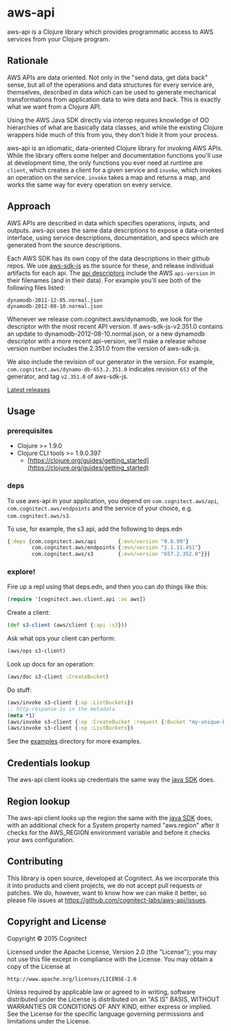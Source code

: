 # aws-api

aws-api is a Clojure library which provides programmatic access to AWS
services from your Clojure program.

## Rationale

AWS APIs are data oriented. Not only in the "send data, get data back"
sense, but all of the operations and data structures for every service
are, themselves, described in data which can be used to generate
mechanical transformations from application data to wire data and
back. This is exactly what we want from a Clojure API.

Using the AWS Java SDK directly via interop requires knowledge of
OO hierarchies of what are basically data classes, and while the
existing Clojure wrappers hide much of this from you, they don't
hide it from your process.

aws-api is an idiomatic, data-oriented Clojure library for
invoking AWS APIs.  While the library offers some helper and
documentation functions you'll use at development time, the only
functions you ever need at runtime are `client`, which creates a
client for a given service and `invoke`, which invokes an operation on
the service. `invoke` takes a map and returns a map, and works the
same way for every operation on every service.

## Approach

AWS APIs are described in data which specifies operations, inputs, and
outputs. aws-api uses the same data descriptions to expose a
data-oriented interface, using service descriptions, documentation,
and specs which are generated from the source descriptions.

Each AWS SDK has its own copy of the data
descriptions in their github repos. We use
[aws-sdk-js](https://github.com/aws/aws-sdk-js/) as
the source for these, and release individual artifacts for each api.
The [api descriptors](https://github.com/aws/aws-sdk-js/tree/master/apis)
include the AWS `api-version` in their filenames (and in their data). For
example you'll see both of the following files listed:

    dynamodb-2011-12-05.normal.json
    dynamodb-2012-08-10.normal.json

Whenever we release com.cognitect.aws/dynamodb, we look for the
descriptor with the most recent API version. If aws-sdk-js-v2.351.0
contains an update to dynamodb-2012-08-10.normal.json, or a new
dynamodb descriptor with a more recent api-version, we'll make a
release whose version number includes the 2.351.0 from the version
of aws-sdk-js.

We also include the revision of our generator in the version. For example,
`com.cognitect.aws/dynamo-db-653.2.351.0` indicates revision `653` of the
generator, and tag `v2.351.0` of aws-sdk-js.

[Latest releases](doc/latest-releases.md)

## Usage

### prerequisites

* Clojure >= 1.9.0
* Clojure CLI tools >= 1.9.0.397
    * [https://clojure.org/guides/getting_started](https://clojure.org/guides/getting_started)

### deps

To use aws-api in your application, you depend on
`com.cognitect.aws/api`, `com.cognitect.aws/endpoints` and the service
of your choice, e.g. `com.cognitect.aws/s3`.

To use, for example, the s3 api, add the following to deps.edn

``` clojure
{:deps {com.cognitect.aws/api       {:mvn/version "0.8.99"}
        com.cognitect.aws/endpoints {:mvn/version "1.1.11.451"}
        com.cognitect.aws/s3        {:mvn/version "657.2.352.0"}}}
```

### explore!

Fire up a repl using that deps.edn, and then you can do things like this:

``` clojure
(require '[cognitect.aws.client.api :as aws])
```

Create a client:

```clojure
(def s3-client (aws/client {:api :s3}))
```

Ask what ops your client can perform:

``` clojure
(aws/ops s3-client)
```

Look up docs for an operation:

``` clojure
(aws/doc s3-client :CreateBucket)
```

Do stuff:

``` clojure
(aws/invoke s3-client {:op :ListBuckets})
;; http-response is in the metadata
(meta *1)
(aws/invoke s3-client {:op :CreateBucket :request {:Bucket "my-unique-bucket-name"}})
(aws/invoke s3-client {:op :ListBuckets})
```

See the [examples](examples) directory for more examples.

## Credentials lookup

The aws-api client looks up credentials the same way the [java
SDK](https://docs.aws.amazon.com/sdk-for-java/v1/developer-guide/credentials.html)
does.

## Region lookup

The aws-api client looks up the region the same with the [java
SDK](https://docs.aws.amazon.com/sdk-for-java/v1/developer-guide/java-dg-region-selection.html)
does, with an additional check for a System property named
"aws.region" after it checks for the AWS_REGION environment variable
and before it checks your aws configuration.

## Contributing

This library is open source, developed at Cognitect. As we incorporate
this it into products and client projects, we do not accept pull
requests or patches. We do, however, want to know how we can make it
better, so please file issues at
https://github.com/cognitect-labs/aws-api/issues.

## Copyright and License

Copyright © 2015 Cognitect

Licensed under the Apache License, Version 2.0 (the "License");
you may not use this file except in compliance with the License.
You may obtain a copy of the License at

    http://www.apache.org/licenses/LICENSE-2.0

Unless required by applicable law or agreed to in writing, software
distributed under the License is distributed on an "AS IS" BASIS,
WITHOUT WARRANTIES OR CONDITIONS OF ANY KIND, either express or implied.
See the License for the specific language governing permissions and
limitations under the License.
